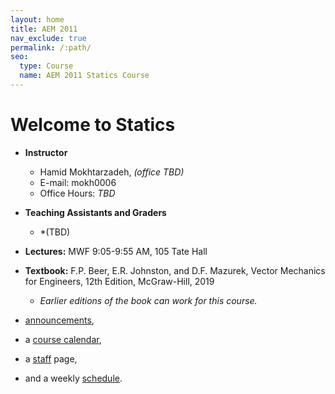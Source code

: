 ```yaml
---
layout: home
title: AEM 2011
nav_exclude: true
permalink: /:path/
seo:
  type: Course
  name: AEM 2011 Statics Course
---
```


# Welcome to Statics

- **Instructor**
  - Hamid Mokhtarzadeh, *(office TBD)*
  - E-mail: mokh0006
  - Office Hours: *TBD*
- **Teaching Assistants and Graders**
  - *(TBD)
- **Lectures:** MWF 9:05-9:55 AM, 105 Tate Hall
- **Textbook:** F.P. Beer, E.R. Johnston, and D.F. Mazurek, Vector Mechanics for Engineers, 12th Edition, McGraw-Hill, 2019
  - *Earlier editions of the book can work for this course.*

- [announcements](announcements.md),
- a [course calendar](calendar.md),
- a [staff](staff.md) page,
- and a weekly [schedule](schedule.md).

